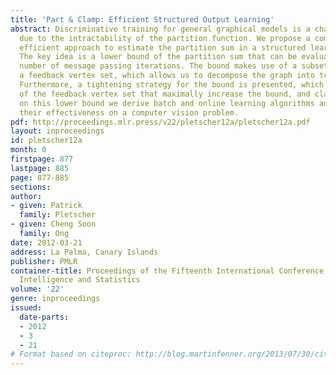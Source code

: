 ```yaml
---
title: 'Part & Clamp: Efficient Structured Output Learning'
abstract: Discriminative training for general graphical models is a challenging task,
  due to the intractability of the partition function. We propose a computationally
  efficient approach to estimate the partition sum in a structured learning problem.
  The key idea is a lower bound of the partition sum that can be evaluated in a fixed
  number of message passing iterations. The bound makes use of a subset of the variables,
  a feedback vertex set, which allows us to decompose the graph into tractable parts.
  Furthermore, a tightening strategy for the bound is presented, which finds the states
  of the feedback vertex set that maximally increase the bound, and clamps them. Based
  on this lower bound we derive batch and online learning algorithms and demonstrate
  their effectiveness on a computer vision problem.
pdf: http://proceedings.mlr.press/v22/pletscher12a/pletscher12a.pdf
layout: inproceedings
id: pletscher12a
month: 0
firstpage: 877
lastpage: 885
page: 877-885
sections: 
author:
- given: Patrick
  family: Pletscher
- given: Cheng Soon
  family: Ong
date: 2012-03-21
address: La Palma, Canary Islands
publisher: PMLR
container-title: Proceedings of the Fifteenth International Conference on Artificial
  Intelligence and Statistics
volume: '22'
genre: inproceedings
issued:
  date-parts:
  - 2012
  - 3
  - 21
# Format based on citeproc: http://blog.martinfenner.org/2013/07/30/citeproc-yaml-for-bibliographies/
---
```

